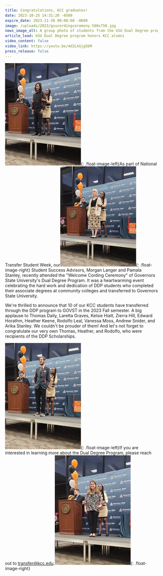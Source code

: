 ```yaml
---
title: Congratulations, KCC graduates!
date: 2023-10-25 14:31:20 -0500
expire_date: 2023-11-30 00:00:00 -0600
image: /uploads/2023/gsucordingceremony-580x750.jpg
news_image_alt: A group photo of students from the GSU Dual Degree program
article_lead: GSU Dual Degree program honors KCC alumni
video_content: false
video_link: https://youtu.be/4d2LkGjg5bM
press_release: false
---
```

![KCC graduate Rodolfo Leal at GSU Cording Ceremony](/uploads/2023/gsu-rodolfoleal-250x377.jpg "KCC graduate Rodolfo Leal at GSU Cording Ceremony"){: .float-image-left}As part of National Transfer Student Week, our![KCC graduate Heather Keene at GSU Cording Ceremony](/uploads/2023/gsu-heatherkeene-250x330.jpg "KCC graduate Heather Keene at GSU Cording Ceremony"){: .float-image-right} Student Success Advisors, Morgan Langer and Pamala Stanley, recently attended the "Welcome Cording Ceremony" of Governors State University's Dual Degree Program. It was a heartwarming event celebrating the hard work and dedication of DDP students who completed their associate degrees at community colleges and transferred to Governors State University.

We're thrilled to announce that 10 of our KCC students have transferred through the DDP program to GOVST in the 2023 Fall semester. A big applause to Thomas Daily, Laretta Graves, Kelsie Hiatt, Zierra Hill, Edward Horathm, Heather Keene, Rodolfo Leal, Vanessa Moss, Andrew Snider, and Arika Stanley. We couldn't be prouder of them! And let's not forget to congratulate our very own Thomas, Heather, and Rodolfo, who were recipients of the DDP Scholarships.

![KCC graduate Thomas Daily at GSU Cording Ceremony](/uploads/2023/gsu-thomasdaily-250x350.jpg "KCC graduate Thomas Daily at GSU Cording Ceremony"){: .float-image-left}If you are interested in learning more about the Dual Degree Program, please reach out to&nbsp;[transfer@kcc.edu](mailto:transfer@kcc.edu).![KCC graduate Arika Stanley at GSU Cording Ceremony](/uploads/2023/gsu-arikastanley-250x361.jpg "KCC graduate Arika Stanley at GSU Cording Ceremony"){: .float-image-right}